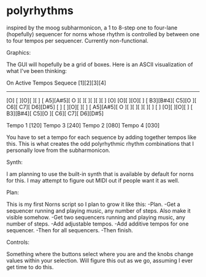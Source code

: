 # polyrhythms
inspired by the moog subharmonicon, a 1 to 8-step one to four-lane (hopefully) sequencer for norns whose rhythm is controlled by between one to four tempos per sequencer. Currently non-functional.

Graphics:

The GUI will hopefully be a grid of boxes. Here is an ASCII visualization of what I've been thinking:

On Active Tempos         Sequece
    [1][2][3][4]
___________________________________________
[O] [ ][O][ ][ ]   [ A5][A#5][ O ][   ][   ][   ][   ][   ]
[O] [O][ ][O][ ]   [ B3][B#4][ C5][O  ][ C6][ C7][ D6][D#5]
[ ] [ ][O][ ][ ]   [ A5][A#5][ O ][   ][   ][   ][   ][   ]
[ ] [O][ ][O][ ]   [ B3][B#4][ C5][O  ][ C6][ C7][ D6][D#5]

Tempo 1 [120]       Tempo 3 [240]
Tempo 2 [080]      Tempo 4 [030]

You have to set a tempo for each sequence by adding together tempos like this. This is what creates the odd polyrhythmic rhythm combinations that I personally love from the subharmonicon.

Synth:

I am planning to use the built-in synth that is available by default for norns for this. I may attempt to figure out MIDI out if people want it as well.

Plan:

This is my first Norns script so I plan to grow it like this:
-Plan.
-Get a sequencer running and playing music, any number of steps. Also make it visible somehow.
-Get two sequencers running and playing music, any number of steps.
-Add adjustable tempos.
-Add additive tempos for one sequencer.
-Then for all sequencers.
-Then finish.

Controls:

Something where the buttons select where you are and the knobs change values within your selection. Will figure this out as we go, assuming I ever get time to do this.
